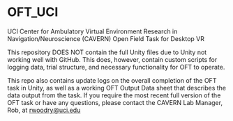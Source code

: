 # OFT_UCI
UCI Center for Ambulatory Virtual Environment Research in Navigation/Neuroscience (CAVERN) Open Field Task for Desktop VR

This repository DOES NOT contain the full Unity files due to Unity not working well with GitHub. This does, however, contain custom scripts for logging data, trial structure, and necessary functionality for OFT to operate.

This repo also contains update logs on the overall completion of the OFT task in Unity, as well as a working OFT Output Data sheet that describes the data output from the task. If you require the most recent full version of the OFT task or have any questions, please contact the CAVERN Lab Manager, Rob, at rwoodry@uci.edu

